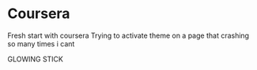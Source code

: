 # Coursera
Fresh start with coursera
Trying to activate theme on a page that crashing so many times i cant
<div>GLOWING STICK</div>
